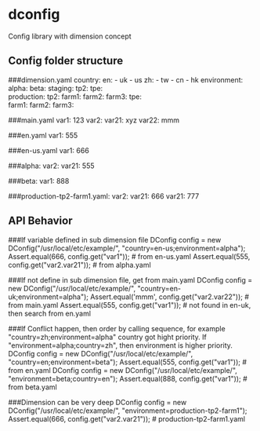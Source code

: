 dconfig
=======

Config library with dimension concept

Config folder structure
---------
###dimension.yaml
    country:
       en:
          - uk
          - us
       zh:
          - tw
          - cn
          - hk
    environment:
        alpha:
        beta:
        staging:
            tp2:
            tpe:      
        production:
            tp2:
                farm1:
                farm2:
                farm3:
            tpe:      
                farm1:
                farm2:
                farm3:
    
###main.yaml
    var1: 123
    var2:
       var21: xyz
       var22: mmm

###en.yaml
    var1: 555

###en-us.yaml
    var1: 666

###alpha:
    var2:
       var21: 555

###beta:
    var1: 888

###production-tp2-farm1.yaml:
    var2:
       var21: 666
       var21: 777

API Behavior
---------
###If variable defined in sub dimension file
    DConfig config = new DConfig("/usr/local/etc/example/", "country=en-us;environment=alpha");
    Assert.equal(666, config.get("var1"));  #  from en-us.yaml
    Assert.equal(555, config.get("var2.var21")); # from alpha.yaml

###If not define in sub dimension file, get from main.yaml
    DConfig config = new DConfig("/usr/local/etc/example/", "country=en-uk;environment=alpha");
    Assert.equal('mmm', config.get("var2.var22"));  # from main.yaml
    Assert.equal(555, config.get("var1"));  # not found in en-uk, then search from en.yaml

###If Conflict happen, then order by calling sequence, for example "country=zh;environment=alpha"  country got hight priority. If "environment=alpha;country=zh", then environment is higher priority.
    DConfig config = new DConfig("/usr/local/etc/example/", "country=en;environment=beta");
    Assert.equal(555, config.get("var1")); # from en.yaml
    DConfig config = new DConfig("/usr/local/etc/example/", "environment=beta;country=en");
    Assert.equal(888, config.get("var1")); # from beta.yaml


###Dimension can be very deep
    DConfig config = new DConfig("/usr/local/etc/example/", "environment=production-tp2-farm1");
    Assert.equal(666, config.get("var2.var21")); # production-tp2-farm1.yaml
